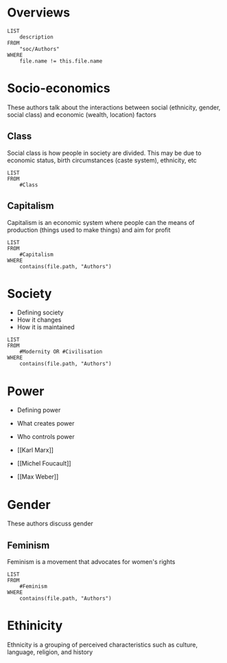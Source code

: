 # Overviews
```dataview
LIST
	description
FROM
	"soc/Authors"
WHERE
	file.name != this.file.name
```

# Socio-economics
These authors talk about the interactions between social (ethnicity, gender, social class) and economic (wealth, location) factors 

## Class
Social class is how people in society are divided. This may be due to economic status, birth circumstances (caste system), ethnicity, etc
```dataview
LIST
FROM
	#Class
```

## Capitalism
Capitalism is an economic system where people can the means of production (things used to make things) and aim for profit
```dataview
LIST
FROM
	#Capitalism 
WHERE
	contains(file.path, "Authors")
```

# Society
- Defining society
- How it changes
- How it is maintained

```dataview
LIST
FROM
	#Modernity OR #Civilisation 
WHERE
	contains(file.path, "Authors")
```

# Power
- Defining power
- What creates power
- Who controls power

- [[Karl Marx]]
- [[Michel Foucault]]
- [[Max Weber]]
# Gender
These authors discuss gender

## Feminism
Feminism is a movement that advocates for women's rights
```dataview
LIST
FROM
	#Feminism
WHERE
	contains(file.path, "Authors")
```

# Ethinicity
Ethnicity is a grouping of perceived characteristics such as culture, language, religion, and history


